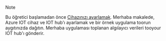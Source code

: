 > [!NOTE]
> Bu öğretici başlamadan önce [Cihazınızı ayarlamak](../articles/iot-hub/iot-hub-raspberry-pi-kit-node-get-started.md). Merhaba makalede, Azure IOT cihaz ve IOT hub'ı ayarlamak ve bir örnek uygulama toorun aygıtınızda dağıtın. Merhaba uygulaması toplanan algılayıcı verileri tooyour IOT hub'ı gönderir.
